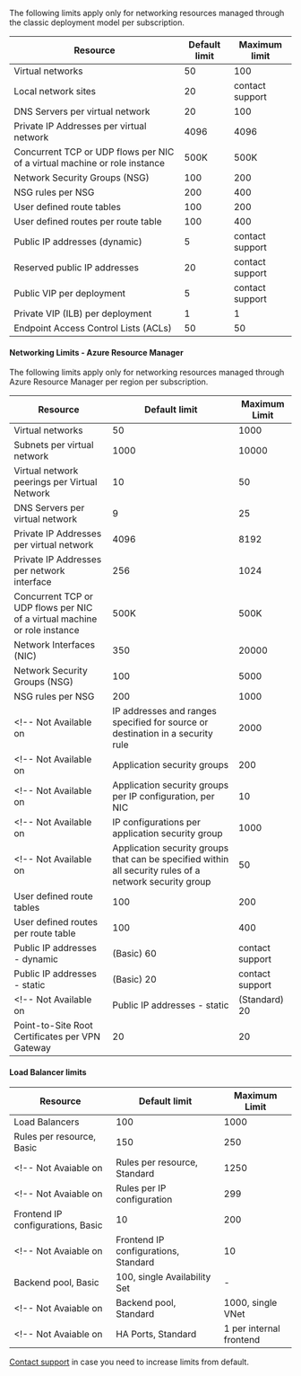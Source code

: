 <a name="virtual-networking-limits-classic"></a>The following limits apply only for networking resources managed through the classic deployment model per subscription.

| Resource | Default limit | Maximum limit |
| --- | --- | --- |
| Virtual networks |50 |100 |
| Local network sites |20 |contact support |
| DNS Servers per virtual network |20 |100 |
| Private IP Addresses per virtual network |4096 |4096 |
| Concurrent TCP or UDP flows per NIC of a virtual machine or role instance |500K |500K |
| Network Security Groups (NSG) |100 |200 |
| NSG rules per NSG |200 |400 |
| User defined route tables |100 |200 |
| User defined routes per route table |100 |400 |
| Public IP addresses (dynamic) |5 |contact support |
| Reserved public IP addresses |20 |contact support |
| Public VIP per deployment |5 |contact support |
| Private VIP (ILB) per deployment |1 |1 |
| Endpoint Access Control Lists (ACLs) |50 |50 |

#### <a name="azure-resource-manager-virtual-networking-limits"></a>Networking Limits - Azure Resource Manager
The following limits apply only for networking resources managed through Azure Resource Manager per region per subscription.

| Resource | Default limit | Maximum Limit |
| --- | --- | --- |
| Virtual networks |50 |1000 |
| Subnets per virtual network |1000 |10000 |
| Virtual network peerings per Virtual Network |10 |50 |
| DNS Servers per virtual network |9 |25 |
| Private IP Addresses per virtual network |4096 |8192 |
| Private IP Addresses per network interface |256 |1024 |
| Concurrent TCP or UDP flows per NIC of a virtual machine or role instance |500K |500K |
| Network Interfaces (NIC) |350 |20000 |
| Network Security Groups (NSG) |100 |5000 |
| NSG rules per NSG |200 |1000 |
<!-- Not Available on | IP addresses and ranges specified for source or destination in a security rule |2000 |4000 | -->
<!-- Not Available on | Application security groups |200 |500 | -->
<!-- Not Available on | Application security groups per IP configuration, per NIC |10 |20 | -->
<!-- Not Available on | IP configurations per application security group |1000 |4000 | -->
<!-- Not Available on | Application security groups that can be specified within all security rules of a network security group |50 |100 | -->
| User defined route tables |100 |200 |
| User defined routes per route table |100 |400 |
| Public IP addresses - dynamic |(Basic) 60 |contact support |
| Public IP addresses - static |(Basic) 20 |contact support |
<!-- Not Available on | Public IP addresses - static |(Standard) 20 |contact support | -->
| Point-to-Site Root Certificates per VPN Gateway |20 |20 |

#### <a name="load-balancer"></a>Load Balancer limits

| Resource | Default limit | Maximum Limit |
| --- | --- | --- |
| Load Balancers | 100 | 1000 |
| Rules per resource, Basic | 150 | 250 |
<!-- Not Avaiable on | Rules per resource, Standard | 1250 | 1500 | -->
<!-- Not Avaiable on | Rules per IP configuration | 299 |299 | -->
| Frontend IP configurations, Basic | 10 | 200 |
<!-- Not Avaiable on | Frontend IP configurations, Standard | 10 | 600 | -->
| Backend pool, Basic | 100, single Availability Set | - |
<!-- Not Avaiable on | Backend pool, Standard | 1000, single VNet | contact support | -->
<!-- Not Avaiable on | HA Ports, Standard | 1 per internal frontend | - | -->

[Contact support](https://www.azure.cn/support/contact/) in case you need to increase limits from default.

<!-- ms.date: 03/12/2018 -->
